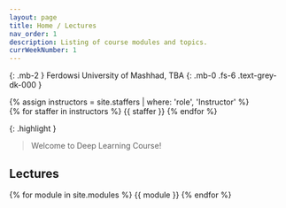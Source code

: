 ```yaml
---
layout: page
title: Home / Lectures
nav_order: 1
description: Listing of course modules and topics.
currWeekNumber: 1
---
```


{: .mb-2 }
Ferdowsi University of Mashhad, TBA
{: .mb-0 .fs-6 .text-grey-dk-000 }


<div>
{% assign instructors = site.staffers | where: 'role', 'Instructor' %}
  <div class="role">
    {% for staffer in instructors %}
    {{ staffer }}
    {% endfor %}
  </div>
</div>

{: .highlight }
> Welcome to Deep Learning Course!


<a name="lectures"></a>
## Lectures

{% for module in site.modules %}
{{ module }}
{% endfor %}

